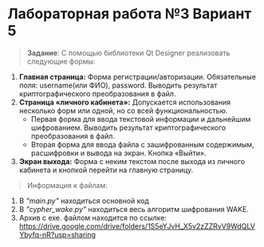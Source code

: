 
 
<h1> Лабораторная работа №3 Вариант 5</h1>

> __Задание__: 
C помощью библиотеки Qt Designer реализовать следующие формы:
1. __Главная страница:__ Форма регистрации/авторизации. Обязательные поля:
username(или ФИО), password. Выводить результат криптографического преобразования в
файл.
2. __Страница «личного кабинета»:__ Допускается использования несколько форм или одной, но со всей функциональностью.   
    - Первая форма для ввода текстовой информации и дальнейшим шифрованием. Выводить результат криптографического преобразования в файл.
    - Вторая форма для ввода файла с зашифрованным содержимым, расшифровки и вывода на экран. Кнопка «Выйти».
3. __Экран выхода:__ Форма с неким текстом после выхода из личного кабинета и кнопкой перейти на главную страницу.

> Информация к файлам: 
1. В _"main.py"_ находиться основной код
2. В _"cypher_wake.py"_ находиться весь алгоритм шифрования WAKE. 
3. Архив с exe. файлом находится по ссылке: https://drive.google.com/drive/folders/1S5eYJvH_X5v2zZZRvV9WdQLVYbyfq-nR?usp=sharing
